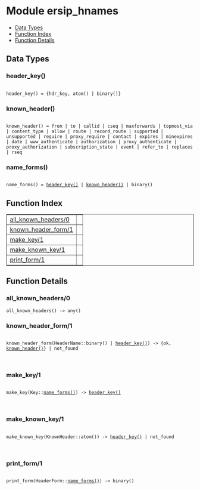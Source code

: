 

# Module ersip_hnames #
* [Data Types](#types)
* [Function Index](#index)
* [Function Details](#functions)

<a name="types"></a>

## Data Types ##




### <a name="type-header_key">header_key()</a> ###


<pre><code>
header_key() = {hdr_key, atom() | binary()}
</code></pre>




### <a name="type-known_header">known_header()</a> ###


<pre><code>
known_header() = from | to | callid | cseq | maxforwards | topmost_via | content_type | allow | route | record_route | supported | unsupported | require | proxy_require | contact | expires | minexpires | date | www_authenticate | authorization | proxy_authenticate | proxy_authorization | subscription_state | event | refer_to | replaces | rseq
</code></pre>




### <a name="type-name_forms">name_forms()</a> ###


<pre><code>
name_forms() = <a href="#type-header_key">header_key()</a> | <a href="#type-known_header">known_header()</a> | binary()
</code></pre>

<a name="index"></a>

## Function Index ##


<table width="100%" border="1" cellspacing="0" cellpadding="2" summary="function index"><tr><td valign="top"><a href="#all_known_headers-0">all_known_headers/0</a></td><td></td></tr><tr><td valign="top"><a href="#known_header_form-1">known_header_form/1</a></td><td></td></tr><tr><td valign="top"><a href="#make_key-1">make_key/1</a></td><td></td></tr><tr><td valign="top"><a href="#make_known_key-1">make_known_key/1</a></td><td></td></tr><tr><td valign="top"><a href="#print_form-1">print_form/1</a></td><td></td></tr></table>


<a name="functions"></a>

## Function Details ##

<a name="all_known_headers-0"></a>

### all_known_headers/0 ###

`all_known_headers() -> any()`

<a name="known_header_form-1"></a>

### known_header_form/1 ###

<pre><code>
known_header_form(HeaderName::binary() | <a href="#type-header_key">header_key()</a>) -&gt; {ok, <a href="#type-known_header">known_header()</a>} | not_found
</code></pre>
<br />

<a name="make_key-1"></a>

### make_key/1 ###

<pre><code>
make_key(Key::<a href="#type-name_forms">name_forms()</a>) -&gt; <a href="#type-header_key">header_key()</a>
</code></pre>
<br />

<a name="make_known_key-1"></a>

### make_known_key/1 ###

<pre><code>
make_known_key(KnownHeader::atom()) -&gt; <a href="#type-header_key">header_key()</a> | not_found
</code></pre>
<br />

<a name="print_form-1"></a>

### print_form/1 ###

<pre><code>
print_form(HeaderForm::<a href="#type-name_forms">name_forms()</a>) -&gt; binary()
</code></pre>
<br />

